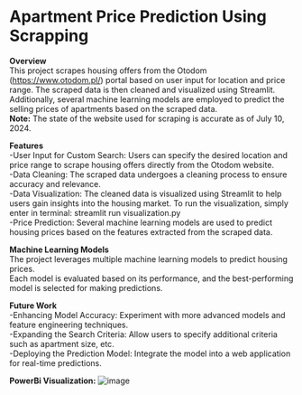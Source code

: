 # Apartment Price Prediction Using Scrapping

**Overview**  
This project scrapes housing offers from the Otodom (https://www.otodom.pl/) portal based on user input for location and price range. The scraped data is then cleaned and visualized using Streamlit.  
Additionally, several machine learning models are employed to predict the selling prices of apartments based on the scraped data.  
**Note:** The state of the website used for scraping is accurate as of July 10, 2024.  

**Features**  
-User Input for Custom Search: Users can specify the desired location and price range to scrape housing offers directly from the Otodom website.  
-Data Cleaning: The scraped data undergoes a cleaning process to ensure accuracy and relevance.  
-Data Visualization: The cleaned data is visualized using Streamlit to help users gain insights into the housing market. To run the visualization, simply enter in terminal: streamlit run visualization.py  
-Price Prediction: Several machine learning models are used to predict housing prices based on the features extracted from the scraped data.  

**Machine Learning Models**  
The project leverages multiple machine learning models to predict housing prices.  
Each model is evaluated based on its performance, and the best-performing model is selected for making predictions.  

**Future Work**  
-Enhancing Model Accuracy: Experiment with more advanced models and feature engineering techniques.  
-Expanding the Search Criteria: Allow users to specify additional criteria such as apartment size, etc.  
-Deploying the Prediction Model: Integrate the model into a web application for real-time predictions.  

**PowerBi Visualization:** 
![image](https://github.com/user-attachments/assets/d8f1dbdf-ef91-4b12-a0bf-2bd86532e37f)
